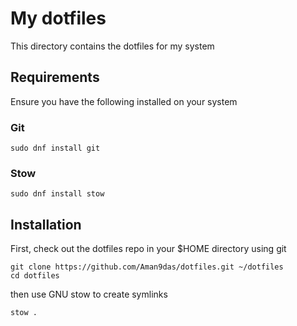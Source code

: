 # My dotfiles

This directory contains the dotfiles for my system

## Requirements

Ensure you have the following installed on your system

### Git

```
sudo dnf install git
```

### Stow

```
sudo dnf install stow
```

## Installation

First, check out the dotfiles repo in your $HOME directory using git

```
git clone https://github.com/Aman9das/dotfiles.git ~/dotfiles
cd dotfiles
```

then use GNU stow to create symlinks

```
stow .
```
